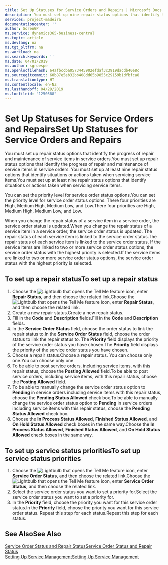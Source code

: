 ```yaml
---
title: Set Up Statuses for Service Orders and Repairs | Microsoft Docs
description: You must set up nine repair status options that identify the progress of repair and maintenance of service items in service orders.
services: project-madeira
documentationcenter: ''
author: SorenGP
ms.service: dynamics365-business-central
ms.topic: article
ms.devlang: na
ms.tgt_pltfrm: na
ms.workload: na
ms.search.keywords: ''
ms.date: 04/01/2019
ms.author: sgroespe
ms.openlocfilehash: 64afbccba0573445902efdaf3c3919dacdb40e8c
ms.sourcegitcommit: 60b87e5eb32bb408dd65b9855c29159b1dfbfca8
ms.translationtype: HT
ms.contentlocale: en-NZ
ms.lasthandoff: 04/29/2019
ms.locfileid: "1250588"
---
```

# <a name="set-up-statuses-for-service-orders-and-repairs"></a><span data-ttu-id="2ac86-103">Set Up Statuses for Service Orders and Repairs</span><span class="sxs-lookup"><span data-stu-id="2ac86-103">Set Up Statuses for Service Orders and Repairs</span></span>
<span data-ttu-id="2ac86-104">You must set up repair status options that identify the progress of repair and maintenance of service items in service orders.</span><span class="sxs-lookup"><span data-stu-id="2ac86-104">You must set up repair status options that identify the progress of repair and maintenance of service items in service orders.</span></span> <span data-ttu-id="2ac86-105">You must set up at least nine repair status options that identify situations or actions taken when servicing service items.</span><span class="sxs-lookup"><span data-stu-id="2ac86-105">You must set up at least nine repair status options that identify situations or actions taken when servicing service items.</span></span>  

<span data-ttu-id="2ac86-106">You can set the priority level for service order status options.</span><span class="sxs-lookup"><span data-stu-id="2ac86-106">You can set the priority level for service order status options.</span></span> <span data-ttu-id="2ac86-107">There four priorities are High, Medium High, Medium Low, and Low.</span><span class="sxs-lookup"><span data-stu-id="2ac86-107">There four priorities are High, Medium High, Medium Low, and Low.</span></span>  

<span data-ttu-id="2ac86-108">When you change the repair status of a service item in a service order, the service order status is updated.</span><span class="sxs-lookup"><span data-stu-id="2ac86-108">When you change the repair status of a service item in a service order, the service order status is updated.</span></span> <span data-ttu-id="2ac86-109">The repair status of each service item is linked to the service order status.</span><span class="sxs-lookup"><span data-stu-id="2ac86-109">The repair status of each service item is linked to the service order status.</span></span> <span data-ttu-id="2ac86-110">If the service items are linked to two or more service order status options, the service order status with the highest priority is selected.</span><span class="sxs-lookup"><span data-stu-id="2ac86-110">If the service items are linked to two or more service order status options, the service order status with the highest priority is selected.</span></span>  

## <a name="to-set-up-a-repair-status"></a><span data-ttu-id="2ac86-111">To set up a repair status</span><span class="sxs-lookup"><span data-stu-id="2ac86-111">To set up a repair status</span></span>  
1. <span data-ttu-id="2ac86-112">Choose the ![Lightbulb that opens the Tell Me feature](media/ui-search/search_small.png "Tell me what you want to do") icon, enter **Repair Status**, and then choose the related link.</span><span class="sxs-lookup"><span data-stu-id="2ac86-112">Choose the ![Lightbulb that opens the Tell Me feature](media/ui-search/search_small.png "Tell me what you want to do") icon, enter **Repair Status**, and then choose the related link.</span></span>
2. <span data-ttu-id="2ac86-113">Create a new repair status.</span><span class="sxs-lookup"><span data-stu-id="2ac86-113">Create a new repair status.</span></span>  
3. <span data-ttu-id="2ac86-114">Fill in the **Code** and **Description** fields.</span><span class="sxs-lookup"><span data-stu-id="2ac86-114">Fill in the **Code** and **Description** fields.</span></span>  
4. <span data-ttu-id="2ac86-115">In the **Service Order Status** field, choose the order status to link the repair status to.</span><span class="sxs-lookup"><span data-stu-id="2ac86-115">In the **Service Order Status** field, choose the order status to link the repair status to.</span></span> <span data-ttu-id="2ac86-116">The **Priority** field displays the priority of the service order status you have chosen.</span><span class="sxs-lookup"><span data-stu-id="2ac86-116">The **Priority** field displays the priority of the service order status you have chosen.</span></span>  
5. <span data-ttu-id="2ac86-117">Choose a repair status.</span><span class="sxs-lookup"><span data-stu-id="2ac86-117">Choose a repair status.</span></span> <span data-ttu-id="2ac86-118">You can choose only one.</span><span class="sxs-lookup"><span data-stu-id="2ac86-118">You can choose only one.</span></span>  
6. <span data-ttu-id="2ac86-119">To be able to post service orders, including service items, with this repair status, choose the **Posting Allowed** field.</span><span class="sxs-lookup"><span data-stu-id="2ac86-119">To be able to post service orders, including service items, with this repair status, choose the **Posting Allowed** field.</span></span>  
7. <span data-ttu-id="2ac86-120">To be able to manually change the service order status option to **Pending** in service orders including service items with this repair status, choose the **Pending Status Allowed** check box.</span><span class="sxs-lookup"><span data-stu-id="2ac86-120">To be able to manually change the service order status option to **Pending** in service orders including service items with this repair status, choose the **Pending Status Allowed** check box.</span></span>  
8. <span data-ttu-id="2ac86-121">Choose the **In Process Status Allowed**, **Finished Status Allowed**, and **On Hold Status Allowed** check boxes in the same way.</span><span class="sxs-lookup"><span data-stu-id="2ac86-121">Choose the **In Process Status Allowed**, **Finished Status Allowed**, and **On Hold Status Allowed** check boxes in the same way.</span></span>
  
## <a name="to-set-up-service-status-priorities"></a><span data-ttu-id="2ac86-122">To set up service status priorities</span><span class="sxs-lookup"><span data-stu-id="2ac86-122">To set up service status priorities</span></span>  
1. <span data-ttu-id="2ac86-123">Choose the ![Lightbulb that opens the Tell Me feature](media/ui-search/search_small.png "Tell me what you want to do") icon, enter **Service Order Status**, and then choose the related link.</span><span class="sxs-lookup"><span data-stu-id="2ac86-123">Choose the ![Lightbulb that opens the Tell Me feature](media/ui-search/search_small.png "Tell me what you want to do") icon, enter **Service Order Status**, and then choose the related link.</span></span>  
2. <span data-ttu-id="2ac86-124">Select the service order status you want to set a priority for.</span><span class="sxs-lookup"><span data-stu-id="2ac86-124">Select the service order status you want to set a priority for.</span></span>  
3. <span data-ttu-id="2ac86-125">In the **Priority** field, choose the priority you want for this service order status.</span><span class="sxs-lookup"><span data-stu-id="2ac86-125">In the **Priority** field, choose the priority you want for this service order status.</span></span> <span data-ttu-id="2ac86-126">Repeat this step for each status.</span><span class="sxs-lookup"><span data-stu-id="2ac86-126">Repeat this step for each status.</span></span>  

## <a name="see-also"></a><span data-ttu-id="2ac86-127">See Also</span><span class="sxs-lookup"><span data-stu-id="2ac86-127">See Also</span></span>  
[<span data-ttu-id="2ac86-128">Service Order Status and Repair Status</span><span class="sxs-lookup"><span data-stu-id="2ac86-128">Service Order Status and Repair Status</span></span>](service-service-order-status-and-repair-status.md)  
[<span data-ttu-id="2ac86-129">Setting Up Service Management</span><span class="sxs-lookup"><span data-stu-id="2ac86-129">Setting Up Service Management</span></span>](service-setup-service.md)  
